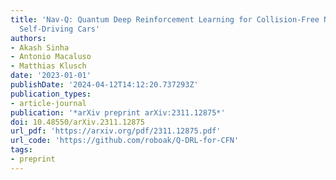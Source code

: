 ```yaml
---
title: 'Nav-Q: Quantum Deep Reinforcement Learning for Collision-Free Navigation of
  Self-Driving Cars'
authors:
- Akash Sinha
- Antonio Macaluso
- Matthias Klusch
date: '2023-01-01'
publishDate: '2024-04-12T14:12:20.737293Z'
publication_types:
- article-journal
publication: '*arXiv preprint arXiv:2311.12875*'
doi: 10.48550/arXiv.2311.12875
url_pdf: 'https://arxiv.org/pdf/2311.12875.pdf'
url_code: 'https://github.com/roboak/Q-DRL-for-CFN'
tags:
- preprint
---
```

